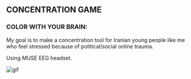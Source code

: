 ## CONCENTRATION GAME
### COLOR WITH YOUR BRAIN:

My goal is to make a concentration tool for Iranian young people like me who feel stressed because of political/social online trauma.

Using MUSE EEG headset.


![gif](final.gif)


